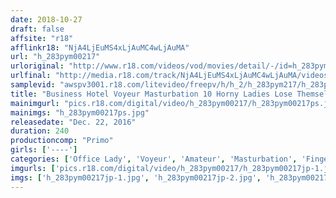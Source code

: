 ```yaml
---
date: 2018-10-27
draft: false
affsite: "r18"
afflinkr18: "NjA4LjEuMS4xLjAuMC4wLjAuMA"
url: "h_283pym00217"
urloriginal: "http://www.r18.com/videos/vod/movies/detail/-/id=h_283pym00217"
urlfinal: "http://media.r18.com/track/NjA4LjEuMS4xLjAuMC4wLjAuMA/videos/vod/movies/detail/-/id=h_283pym00217"
samplevid: "awspv3001.r18.com/litevideo/freepv/h/h_2/h_283pym217/h_283pym217_dmb_w.mp4"
title: "Business Hotel Voyeur Masturbation 10 Horny Ladies Lose Themselves In Business Trip Orgasmic Pleasure"
mainimgurl: "pics.r18.com/digital/video/h_283pym00217/h_283pym00217ps.jpg"
mainimgs: "h_283pym00217ps.jpg"
releasedate: "Dec. 22, 2016"
duration: 240
productioncomp: "Primo"
girls: ['----']
categories: ['Office Lady', 'Voyeur', 'Amateur', 'Masturbation', 'Fingering', 'Over 4 Hours', 'Hi-Def']
imgurls: ['pics.r18.com/digital/video/h_283pym00217/h_283pym00217jp-1.jpg', 'pics.r18.com/digital/video/h_283pym00217/h_283pym00217jp-2.jpg', 'pics.r18.com/digital/video/h_283pym00217/h_283pym00217jp-3.jpg', 'pics.r18.com/digital/video/h_283pym00217/h_283pym00217jp-4.jpg', 'pics.r18.com/digital/video/h_283pym00217/h_283pym00217jp-5.jpg', 'pics.r18.com/digital/video/h_283pym00217/h_283pym00217jp-6.jpg', 'pics.r18.com/digital/video/h_283pym00217/h_283pym00217jp-7.jpg', 'pics.r18.com/digital/video/h_283pym00217/h_283pym00217jp-8.jpg', 'pics.r18.com/digital/video/h_283pym00217/h_283pym00217jp-9.jpg', 'pics.r18.com/digital/video/h_283pym00217/h_283pym00217jp-10.jpg', 'pics.r18.com/digital/video/h_283pym00217/h_283pym00217jp-11.jpg', 'pics.r18.com/digital/video/h_283pym00217/h_283pym00217jp-12.jpg', 'pics.r18.com/digital/video/h_283pym00217/h_283pym00217jp-13.jpg', 'pics.r18.com/digital/video/h_283pym00217/h_283pym00217jp-14.jpg', 'pics.r18.com/digital/video/h_283pym00217/h_283pym00217jp-15.jpg', 'pics.r18.com/digital/video/h_283pym00217/h_283pym00217jp-16.jpg', 'pics.r18.com/digital/video/h_283pym00217/h_283pym00217jp-17.jpg', 'pics.r18.com/digital/video/h_283pym00217/h_283pym00217jp-18.jpg', 'pics.r18.com/digital/video/h_283pym00217/h_283pym00217jp-19.jpg', 'pics.r18.com/digital/video/h_283pym00217/h_283pym00217jp-20.jpg']
imgs: ['h_283pym00217jp-1.jpg', 'h_283pym00217jp-2.jpg', 'h_283pym00217jp-3.jpg', 'h_283pym00217jp-4.jpg', 'h_283pym00217jp-5.jpg', 'h_283pym00217jp-6.jpg', 'h_283pym00217jp-7.jpg', 'h_283pym00217jp-8.jpg', 'h_283pym00217jp-9.jpg', 'h_283pym00217jp-10.jpg', 'h_283pym00217jp-11.jpg', 'h_283pym00217jp-12.jpg', 'h_283pym00217jp-13.jpg', 'h_283pym00217jp-14.jpg', 'h_283pym00217jp-15.jpg', 'h_283pym00217jp-16.jpg', 'h_283pym00217jp-17.jpg', 'h_283pym00217jp-18.jpg', 'h_283pym00217jp-19.jpg', 'h_283pym00217jp-20.jpg']
---
```

